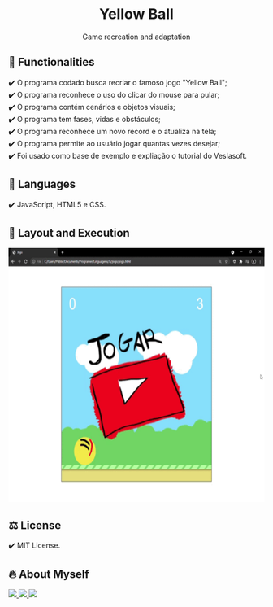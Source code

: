 <h1 align="center"> Yellow Ball </h1>
<p align="center">Game recreation and adaptation</p>
  
## 🎯 Functionalities
✔️ O programa codado busca recriar o famoso jogo "Yellow Ball"; <br>
✔️ O programa reconhece o uso do clicar do mouse para pular; <br>
✔️ O programa contém cenários e objetos visuais; <br>
✔️ O programa tem fases, vidas e obstáculos; <br>
✔️ O programa reconhece um novo record e o atualiza na tela; <br>
✔️ O programa permite ao usuário jogar quantas vezes desejar; <br>
✔️ Foi usado como base de exemplo e expliação o tutorial do Veslasoft.

## 🚀 Languages
✔️ JavaScript, HTML5 e CSS.

## 🎨 Layout and Execution
<p align="left">
      <img src="Jogo.gif" width="660" height="500"> 
      
## ⚖️ License
✔️ MIT License.

## 🔥 About Myself
  <div>
  <p align="leftr">
  <a href = "https://mail.google.com/mail/u/1/#inbox"><img src="https://img.shields.io/badge/-Gmail-%23EA4335?style=for-the-badge&logo=gmail&logoColor=white" target="_blank">
  </a>
  <a href="https://www.linkedin.com/in/maria-eduarda-macedo-braga-4663bb208/e" target="_blank"><img src="https://img.shields.io/badge/-LinkedIn-%230077B5?style=for-the-badge&logo=linkedin&logoColor=white" target="_blank">
  </a> 
  <a href="https://www.instagram.com/_maria_2k03/?hl=pt-br" target="_blank"><img src="https://img.shields.io/badge/-Instagram-%23E4405F?style=for-the-badge&logo=instagram&logoColor=white" target="_blank">
  </a>
</div></p>
